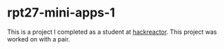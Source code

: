 # rpt27-mini-apps-1
This is a project I completed as a student at [hackreactor](http://hackreactor.com). This project was worked on with a pair.